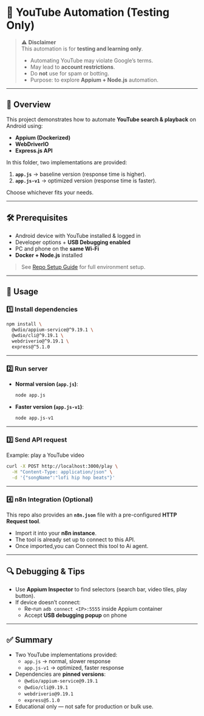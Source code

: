 # 🎥 YouTube Automation (Testing Only)

> ⚠️ **Disclaimer**  
> This automation is for **testing and learning only**.  
> - Automating YouTube may violate Google’s terms.  
> - May lead to **account restrictions**.  
> - Do **not** use for spam or botting.  
> - Purpose: to explore **Appium + Node.js** automation.

---

## 📖 Overview

This project demonstrates how to automate **YouTube search & playback** on Android using:  
- **Appium (Dockerized)**  
- **WebDriverIO**  
- **Express.js API**

In this folder, two implementations are provided:  

1. **`app.js`** → baseline version (response time is higher).  
2. **`app.js-v1`** → optimized version (response time is faster).  

Choose whichever fits your needs.

---

## 🛠️ Prerequisites

- Android device with YouTube installed & logged in  
- Developer options + **USB Debugging enabled**  
- PC and phone on the **same Wi-Fi**  
- **Docker + Node.js** installed  

> See [Repo Setup Guide](../README.md#-common-setup) for full environment setup.

---

## 🚀 Usage

### 1️⃣ Install dependencies
```bash
npm install \
  @wdio/appium-service@^9.19.1 \
  @wdio/cli@^9.19.1 \
  webdriverio@^9.19.1 \
  express@^5.1.0
```

---

### 2️⃣ Run server

- **Normal version (`app.js`)**:
  ```bash
  node app.js
  ```

- **Faster version (`app.js-v1`)**:
  ```bash
  node app.js-v1
  ```

---

### 3️⃣ Send API request

Example: play a YouTube video  

```bash
curl -X POST http://localhost:3000/play \
  -H "Content-Type: application/json" \
  -d '{"songName":"lofi hip hop beats"}'
```

---
### 4️⃣ n8n Integration (Optional)
This repo also provides an **`n8n.json`** file with a pre-configured **HTTP Request tool**.  
- Import it into your **n8n instance**.  
- The tool is already set up to connect to this API.  
- Once imported,you can Connect this tool to Ai agent.  

---

## 🔍 Debugging & Tips

- Use **Appium Inspector** to find selectors (search bar, video tiles, play button).  
- If device doesn’t connect:  
  - Re-run `adb connect <IP>:5555` inside Appium container  
  - Accept **USB debugging popup** on phone  

---

## ✅ Summary

- Two YouTube implementations provided:  
  - `app.js` → normal, slower response  
  - `app.js-v1` → optimized, faster response  
- Dependencies are **pinned versions**:  
  - `@wdio/appium-service@9.19.1`  
  - `@wdio/cli@9.19.1`  
  - `webdriverio@9.19.1`  
  - `express@5.1.0`  
- Educational only — not safe for production or bulk use.
